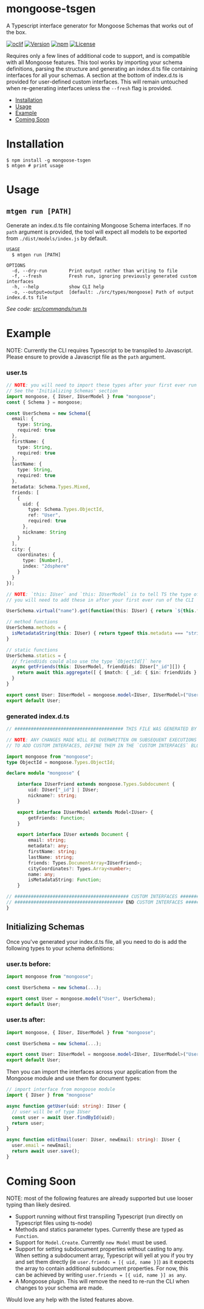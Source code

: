 mongoose-tsgen
==============

A Typescript interface generator for Mongoose Schemas that works out of the box.

[![oclif](https://img.shields.io/badge/cli-oclif-brightgreen.svg)](https://oclif.io)
[![Version](https://img.shields.io/npm/v/mongoose-tsgen.svg)](https://npmjs.org/package/mongoose-tsgen)
[![npm](https://img.shields.io/npm/dt/mongoose-tsgen)](https://www.npmjs.com/package/mongoose-tsgen)
[![License](https://img.shields.io/npm/l/mongoose-tsgen.svg)](https://github.com/Bounced-Inc/mongoose-tsgen/blob/master/package.json)
<!-- [![Downloads/week](https://img.shields.io/npm/dw/mongoose-tsgen.svg)](https://npmjs.org/package/mongoose-tsgen) -->

Requires only a few lines of additional code to support, and is compatible with all Mongoose features. This tool works by importing your schema definitions, parsing the structure and generating an index.d.ts file containing interfaces for all your schemas. A section at the bottom of index.d.ts is provided for user-defined custom interfaces. This will remain untouched when re-generating interfaces unless the `--fresh` flag is provided.

<!-- toc -->
* [Installation](#installation)
* [Usage](#usage)
* [Example](#example)
* [Coming Soon](#coming-soon)
<!-- tocstop -->
# Installation
<!-- usage -->
```sh-session
$ npm install -g mongoose-tsgen
$ mtgen # print usage
```
<!-- usagestop -->
# Usage
<!-- commands -->

## `mtgen run [PATH]`

Generate an index.d.ts file containing Mongoose Schema interfaces. If no `path` argument is provided, the tool will expect all models to be exported from `./dist/models/index.js` by default.

```
USAGE
  $ mtgen run [PATH]

OPTIONS
  -d, --dry-run        Print output rather than writing to file
  -f, --fresh          Fresh run, ignoring previously generated custom interfaces
  -h, --help           show CLI help
  -o, --output=output  [default: ./src/types/mongoose] Path of output index.d.ts file
```

_See code: [src/commands/run.ts](https://github.com/Bounced-Inc/mongoose-tsgen/blob/master/src/commands/run.ts)_
<!-- commandsstop -->

# Example

NOTE: Currently the CLI requires Typescript to be transpiled to Javascript. Please ensure to provide a Javascript file as the `path` argument.

### user.ts

```typescript
// NOTE: you will need to import these types after your first ever run of the CLI
// See the 'Initializing Schemas' section
import mongoose, { IUser, IUserModel } from "mongoose";
const { Schema } = mongoose;

const UserSchema = new Schema({
  email: {
    type: String,
    required: true
  },
  firstName: {
    type: String,
    required: true
  },
  lastName: {
    type: String,
    required: true
  },
  metadata: Schema.Types.Mixed,
  friends: [
    {
      uid: {
        type: Schema.Types.ObjectId,
        ref: "User",
        required: true
      },
      nickname: String
    }
  ],
  city: {
    coordinates: {
      type: [Number],
      index: "2dsphere"
    }
  }
});

// NOTE: `this: IUser` and `this: IUserModel` is to tell TS the type of `this' value using the "fake this" feature
// you will need to add these in after your first ever run of the CLI

UserSchema.virtual("name").get(function(this: IUser) { return `${this.firstName} ${this.lastName}` });

// method functions
UserSchema.methods = {
  isMetadataString(this: IUser) { return typeof this.metadata === "string"; }
}

// static functions
UserSchema.statics = {
  // friendUids could also use the type `ObjectId[]` here
  async getFriends(this: IUserModel, friendUids: IUser["_id"][]) {
    return await this.aggregate([ { $match: { _id: { $in: friendUids } } } ]);
  }
}

export const User: IUserModel = mongoose.model<IUser, IUserModel>("User", UserSchema);
export default User;
```

### generated index.d.ts

```typescript
// ######################################## THIS FILE WAS GENERATED BY MONGOOSE-TSGEN ######################################## //

// NOTE: ANY CHANGES MADE WILL BE OVERWRITTEN ON SUBSEQUENT EXECUTIONS OF MONGOOSE-TSGEN.
// TO ADD CUSTOM INTERFACES, DEFINE THEM IN THE `CUSTOM INTERFACES` BLOCK

import mongoose from "mongoose";
type ObjectId = mongoose.Types.ObjectId;

declare module "mongoose" {

	interface IUserFriend extends mongoose.Types.Subdocument {
		uid: IUser["_id"] | IUser;
		nickname?: string;
	}

	export interface IUserModel extends Model<IUser> {
		getFriends: Function;
	}

	export interface IUser extends Document {
		email: string;
		metadata?: any;
		firstName: string;
		lastName: string;
		friends: Types.DocumentArray<IUserFriend>;
		cityCoordinates?: Types.Array<number>;
		name: any;
		isMetadataString: Function;
	}

// ########################################## CUSTOM INTERFACES ########################################## //
// ######################################## END CUSTOM INTERFACES ######################################## //
}
```

## Initializing Schemas

Once you've generated your index.d.ts file, all you need to do is add the following types to your schema definitions:

### user.ts before:

```typescript
import mongoose from "mongoose";

const UserSchema = new Schema(...);

export const User = mongoose.model("User", UserSchema);
export default User;
```

### user.ts after:

```typescript
import mongoose, { IUser, IUserModel } from "mongoose";

const UserSchema = new Schema(...);

export const User: IUserModel = mongoose.model<IUser, IUserModel>("User", UserSchema);
export default User;
```

Then you can import the interfaces across your application from the Mongoose module and use them for document types:

```typescript
// import interface from mongoose module
import { IUser } from "mongoose"

async function getUser(uid: string): IUser {
  // user will be of type IUser
  const user = await User.findById(uid);
  return user;
}

async function editEmail(user: IUser, newEmail: string): IUser {
  user.email = newEmail;
  return await user.save();
}
```

# Coming Soon

NOTE: most of the following features are already supported but use looser typing than likely desired.

- Support running without first transpiling Typescript (run directly on Typescript files using ts-node)
- Methods and statics parameter types. Currently these are typed as `Function`.
- Support for `Model.Create`. Currently `new Model` must be used.
- Support for setting subdocument properties without casting to any. When setting a subdocument array, Typescript will yell at you if you try and set them directly (ie `user.friends = [{ uid, name }]`) as it expects the array to contain additional subdocument properties. For now, this can be achieved by writing `user.friends = [{ uid, name }] as any`.
- A Mongoose plugin. This will remove the need to re-run the CLI when changes to your schema are made.

Would love any help with the listed features above.
